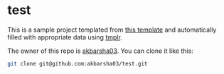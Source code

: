# test

This is a sample project templated from [this template](https://github.com/loreanvictor/tmplr-auto-template-example) and automatically filled with
appropriate data using [tmplr](https://github.com/loreanvictor/tmplr).

The owner of this repo is [akbarsha03](mailto:akbar.sha03@gmail.com). You can clone it like this:

```bash
git clone git@github.com:akbarsha03/test.git
```

